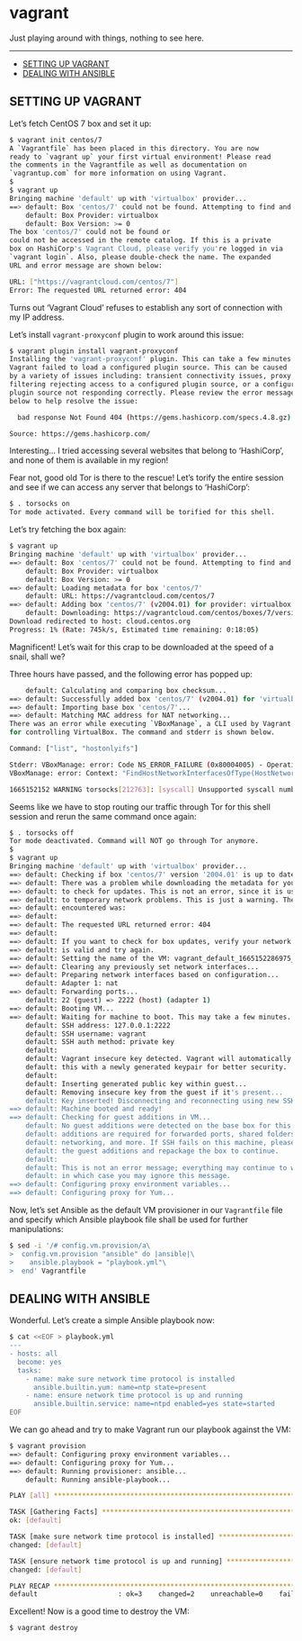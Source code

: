 # vagrant

Just playing around with things, nothing to see here.

---

- [SETTING UP VAGRANT](#setting-up-vagrant)
- [DEALING WITH ANSIBLE](#dealing-with-ansible)

## SETTING UP VAGRANT

Let’s fetch CentOS 7 box and set it up:

```sh
$ vagrant init centos/7
A `Vagrantfile` has been placed in this directory. You are now
ready to `vagrant up` your first virtual environment! Please read
the comments in the Vagrantfile as well as documentation on
`vagrantup.com` for more information on using Vagrant.
$
$ vagrant up
Bringing machine 'default' up with 'virtualbox' provider...
==> default: Box 'centos/7' could not be found. Attempting to find and install...
    default: Box Provider: virtualbox
    default: Box Version: >= 0
The box 'centos/7' could not be found or
could not be accessed in the remote catalog. If this is a private
box on HashiCorp's Vagrant Cloud, please verify you're logged in via
`vagrant login`. Also, please double-check the name. The expanded
URL and error message are shown below:

URL: ["https://vagrantcloud.com/centos/7"]
Error: The requested URL returned error: 404
```

Turns out ‘Vagrant Cloud’ refuses to establish any sort of connection
with my IP address.

Let’s install `vagrant-proxyconf` plugin to work around this issue:

```sh
$ vagrant plugin install vagrant-proxyconf
Installing the 'vagrant-proxyconf' plugin. This can take a few minutes...
Vagrant failed to load a configured plugin source. This can be caused
by a variety of issues including: transient connectivity issues, proxy
filtering rejecting access to a configured plugin source, or a configured
plugin source not responding correctly. Please review the error message
below to help resolve the issue:

  bad response Not Found 404 (https://gems.hashicorp.com/specs.4.8.gz)

Source: https://gems.hashicorp.com/
```

Interesting… I tried accessing several websites that belong to
‘HashiCorp’, and none of them is available in my region!

Fear not, good old Tor is there to the rescue! Let’s torify the entire
session and see if we can access any server that belongs to ‘HashiCorp’:

```sh
$ . torsocks on
Tor mode activated. Every command will be torified for this shell.
```

Let’s try fetching the box again:

```sh
$ vagrant up
Bringing machine 'default' up with 'virtualbox' provider...
==> default: Box 'centos/7' could not be found. Attempting to find and install...
    default: Box Provider: virtualbox
    default: Box Version: >= 0
==> default: Loading metadata for box 'centos/7'
    default: URL: https://vagrantcloud.com/centos/7
==> default: Adding box 'centos/7' (v2004.01) for provider: virtualbox
    default: Downloading: https://vagrantcloud.com/centos/boxes/7/versions/2004.01/providers/virtualbox.box
Download redirected to host: cloud.centos.org
Progress: 1% (Rate: 745k/s, Estimated time remaining: 0:18:05)
```

Magnificent! Let’s wait for this crap to be downloaded at the speed of a
snail, shall we?

Three hours have passed, and the following error has popped up:

```sh
    default: Calculating and comparing box checksum...
==> default: Successfully added box 'centos/7' (v2004.01) for 'virtualbox'!
==> default: Importing base box 'centos/7'...
==> default: Matching MAC address for NAT networking...
There was an error while executing `VBoxManage`, a CLI used by Vagrant
for controlling VirtualBox. The command and stderr is shown below.

Command: ["list", "hostonlyifs"]

Stderr: VBoxManage: error: Code NS_ERROR_FAILURE (0x80004005) - Operation failed (extended info not available)
VBoxManage: error: Context: "FindHostNetworkInterfacesOfType(HostNetworkInterfaceType_HostOnly, ComSafeArrayAsOutParam(hostNetworkInterfaces))" at line 137 of file VBoxManageList.cpp

1665152152 WARNING torsocks[212763]: [syscall] Unsupported syscall number 315. Denying the call (in tsocks_syscall() at syscall.c:604)
```

Seems like we have to stop routing our traffic through Tor for this
shell session and rerun the same command once again:

```sh
$ . torsocks off
Tor mode deactivated. Command will NOT go through Tor anymore.
$
$ vagrant up
Bringing machine 'default' up with 'virtualbox' provider...
==> default: Checking if box 'centos/7' version '2004.01' is up to date...
==> default: There was a problem while downloading the metadata for your box
==> default: to check for updates. This is not an error, since it is usually due
==> default: to temporary network problems. This is just a warning. The problem
==> default: encountered was:
==> default:
==> default: The requested URL returned error: 404
==> default:
==> default: If you want to check for box updates, verify your network connection
==> default: is valid and try again.
==> default: Setting the name of the VM: vagrant_default_1665152286975_1895
==> default: Clearing any previously set network interfaces...
==> default: Preparing network interfaces based on configuration...
    default: Adapter 1: nat
==> default: Forwarding ports...
    default: 22 (guest) => 2222 (host) (adapter 1)
==> default: Booting VM...
==> default: Waiting for machine to boot. This may take a few minutes...
    default: SSH address: 127.0.0.1:2222
    default: SSH username: vagrant
    default: SSH auth method: private key
    default:
    default: Vagrant insecure key detected. Vagrant will automatically replace
    default: this with a newly generated keypair for better security.
    default:
    default: Inserting generated public key within guest...
    default: Removing insecure key from the guest if it's present...
    default: Key inserted! Disconnecting and reconnecting using new SSH key...
==> default: Machine booted and ready!
==> default: Checking for guest additions in VM...
    default: No guest additions were detected on the base box for this VM! Guest
    default: additions are required for forwarded ports, shared folders, host only
    default: networking, and more. If SSH fails on this machine, please install
    default: the guest additions and repackage the box to continue.
    default:
    default: This is not an error message; everything may continue to work properly,
    default: in which case you may ignore this message.
==> default: Configuring proxy environment variables...
==> default: Configuring proxy for Yum...
```

Now, let’s set Ansible as the default VM provisioner in our
`Vagrantfile` file and specify which Ansible playbook file shall be used
for further manipulations:

```sh
$ sed -i '/# config.vm.provision/a\
>  config.vm.provision "ansible" do |ansible|\
>    ansible.playbook = "playbook.yml"\
>  end' Vagrantfile
```

## DEALING WITH ANSIBLE

Wonderful. Let’s create a simple Ansible playbook now:

```sh
$ cat <<EOF > playbook.yml
---
- hosts: all
  become: yes
  tasks:
    - name: make sure network time protocol is installed
      ansible.builtin.yum: name=ntp state=present
    - name: ensure network time protocol is up and running
      ansible.builtin.service: name=ntpd enabled=yes state=started
EOF
```

We can go ahead and try to make Vagrant run our playbook against the VM:

```sh
$ vagrant provision
==> default: Configuring proxy environment variables...
==> default: Configuring proxy for Yum...
==> default: Running provisioner: ansible...
    default: Running ansible-playbook...

PLAY [all] *********************************************************************

TASK [Gathering Facts] *********************************************************
ok: [default]

TASK [make sure network time protocol is installed] ****************************
changed: [default]

TASK [ensure network time protocol is up and running] **************************
changed: [default]

PLAY RECAP *********************************************************************
default                    : ok=3    changed=2    unreachable=0    failed=0    skipped=0    rescued=0    ignored=0
```

Excellent! Now is a good time to destroy the VM:

```
$ vagrant destroy
```
